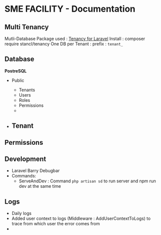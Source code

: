 # SME FACILITY - Documentation

## Multi Tenancy

Mutli-Database
Package used : [Tenancy for Laravel](https://tenancyforlaravel.com/docs/v3/configuration/)
Install : composer require stancl/tenancy
One DB per Tenant : prefix : `tenant_`

## Database

**PostreSQL**

- Public

    - Tenants
    - Users
    - Roles
    - Permissions
    -

- Tenant
    -

## Permissions

## Development

- Laravel Barry Debugbar
- Commands:
    - ServeAndDev : Command `php artisan sd` to run server and npm run dev at the same time

## Logs

- Daily logs
- Added user context to logs (Middleware : AddUserContextToLogs) to trace from which user the error comes from
-
